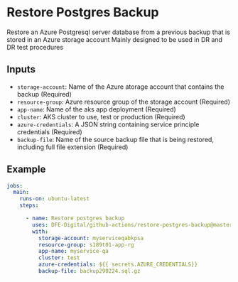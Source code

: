 # Restore Postgres Backup

Restore an Azure Postgresql server database from a previous backup that is stored in an Azure storage account
Mainly designed to be used in DR and DR test procedures

## Inputs
- `storage-account`: Name of the Azure atorage account that contains the backup (Required)
- `resource-group`: Azure resource group of the storage account (Required)
- `app-name`: Name of the aks app deployment (Required)
- `cluster`: AKS cluster to use, test or production (Required)
- `azure-credentials`: A JSON string containing service principle credentials (Required)
- `backup-file`: Name of the source backup file that is being restored, including full file extension (Required)

## Example

```yaml
jobs:
  main:
    runs-on: ubuntu-latest
    steps:

      - name: Restore postgres backup
        uses: DFE-Digital/github-actions/restore-postgres-backup@master
        with:
          storage-account: myserviceqabkpsa
          resource-group: s189t01-app-rg
          app-name: myservice-qa
          cluster: test
          azure-credentials: ${{ secrets.AZURE_CREDENTIALS}}
          backup-file: backup290224.sql.gz
```
